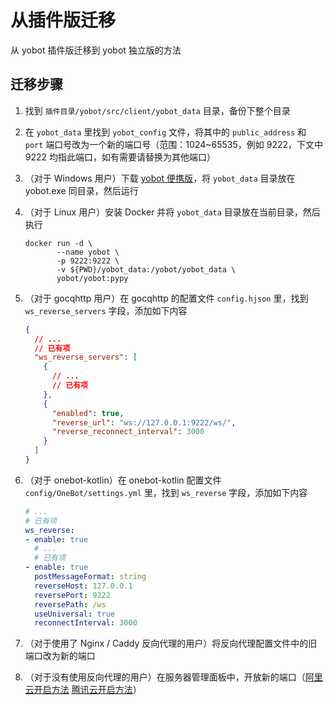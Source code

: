 # 从插件版迁移

从 yobot 插件版迁移到 yobot 独立版的方法

## 迁移步骤

1. 找到 `插件目录/yobot/src/client/yobot_data` 目录，备份下整个目录
1. 在 `yobot_data` 里找到 `yobot_config` 文件，将其中的 `public_address` 和 `port` 端口号改为一个新的端口号（范围：1024~65535，例如 9222，下文中 9222 均指此端口，如有需要请替换为其他端口）
1. （对于 Windows 用户）下载 [yobot 便携版](https://github.com/pcrbot/yobot/releases/latest)，将 `yobot_data` 目录放在 yobot.exe 同目录，然后运行
1. （对于 Linux 用户）安装 Docker 并将 `yobot_data` 目录放在当前目录，然后执行

   ```shell
   docker run -d \
          --name yobot \
          -p 9222:9222 \
          -v ${PWD}/yobot_data:/yobot/yobot_data \
          yobot/yobot:pypy
   ```

1. （对于 gocqhttp 用户）在 gocqhttp 的配置文件 `config.hjson` 里，找到 `ws_reverse_servers` 字段，添加如下内容

   ```json {9-13}
   {
     // ...
     // 已有项
     "ws_reverse_servers": [
       {
         // ...
         // 已有项
       },
       {
         "enabled": true,
         "reverse_url": "ws://127.0.0.1:9222/ws/",
         "reverse_reconnect_interval": 3000
       }
     ]
   }
   ```

1. （对于 onebot-kotlin）在 onebot-kotlin 配置文件 `config/OneBot/settings.yml` 里，找到 `ws_reverse` 字段，添加如下内容

   ```yaml {7-13}
   # ...
   # 已有项
   ws_reverse:
   - enable: true
     # ...
     # 已有项
   - enable: true
     postMessageFormat: string
     reverseHost: 127.0.0.1
     reversePort: 9222
     reversePath: /ws
     useUniversal: true
     reconnectInterval: 3000
   ```

1. （对于使用了 Nginx / Caddy 反向代理的用户）将反向代理配置文件中的旧端口改为新的端口
1. （对于没有使用反向代理的用户）在服务器管理面板中，开放新的端口（[阿里云开启方法](https://help.aliyun.com/document_detail/25471.html) [腾讯云开启方法](https://cloud.tencent.com/document/product/213/39740)）
